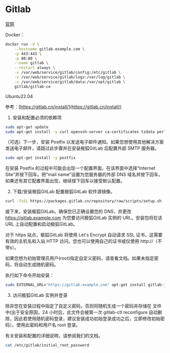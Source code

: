 # Gitlab

[官网](https://registry.hub.docker.com/u/gitlab/gitlab-ce/)

Docker：
```sh
docker run -d \
    --hostname gitlab.example.com \
    -p 443:443 \
    -p 80:80 \
    --name gitlab \
    --restart always \
    -v /var/web/service/gitlab/config:/etc/gitlab \
    -v /var/web/service/gitlab/logs:/var/log/gitlab \
    -v /var/web/service/gitlab/data:/var/opt/gitlab \
    gitlab/gitlab-ce
```

Ubuntu22.04

参考：[https://gitlab.cn/install/](https://gitlab.cn/install/)

1. 安装和配置必须的依赖项
```sh
sudo apt-get update
sudo apt-get install -y curl openssh-server ca-certificates tzdata perl
```

（可选）下一步，安装 Postfix 以发送电子邮件通知。如果您想使用其他解决方案发送电子邮件，请跳过此步骤并在安装极狐GitLab 后配置外部 SMTP 服务器。
```sh
sudo apt-get install -y postfix
```
在安装 Postfix 的过程中可能会出现一个配置界面，在该界面中选择“Internet Site”并按下回车。把“mail name”设置为您服务器的外部 DNS 域名并按下回车。如果还有其它配置界面出现，继续按下回车以接受默认配置。

2. 下载/安装极狐GitLab
   配置极狐GitLab 软件源镜像。

```sh
curl -fsSL https://packages.gitlab.cn/repository/raw/scripts/setup.sh | /bin/bash
```

接下来，安装极狐GitLab。确保您已正确设置您的 DNS，并更改 https://gitlab.example.com 为您要访问极狐GitLab 实例的 URL。安装包将在该 URL 上自动配置和启动极狐GitLab。

对于 https 站点，极狐GitLab 将使用 Let's Encrypt 自动请求 SSL 证书，这需要有效的主机名和入站 HTTP 访问。您也可以使用自己的证书或仅使用 http://（不带s）。

如果您想为初始管理员用户(root)指定自定义密码，请查看文档。如果未指定密码，将自动生成随机密码。

执行如下命令开始安装：

```sh
sudo EXTERNAL_URL="https://gitlab.example.com" apt-get install gitlab-jh
```

3. 访问极狐GitLab 实例并登录

除非您在安装过程中指定了自定义密码，否则将随机生成一个密码并存储在  文件中(出于安全原因，24 小时后，此文件会被第一次 gitlab-ctl reconfigure 自动删除，因此若使用随机密码登录，建议安装成功初始登录成功之后，立即修改初始密码）。使用此密码和用户名 root 登录。

有关安装和配置的详细说明，请参阅我们的文档。

```sh
cat /etc/gitlab/initial_root_password
```